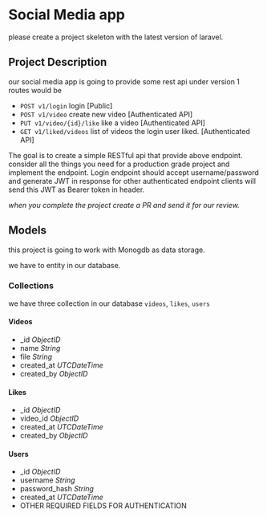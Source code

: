 # Social Media app

please create a project skeleton with the latest version of laravel.

## Project Description

our social media app is going to provide some rest api under version 1 routes would be

- `POST v1/login` login [Public]
- `POST v1/video` create new video [Authenticated API]
- `PUT v1/video/{id}/like` like a video [Authenticated API]
- `GET v1/liked/videos` list of videos the login user liked. [Authenticated API]

The goal is to create a simple RESTful api that provide above endpoint. 
consider all the things you need for a production grade project and implement the endpoint.
Login endpoint should accept username/password and generate JWT in response for other authenticated endpoint clients will send this JWT as Bearer token in header.

*when you complete the project create a PR and send it for our review.*

## Models

this project is going to work with Monogdb as data storage.

we have to entity in our database.

### Collections

we have three collection in our database `videos`, `likes`, `users`

#### Videos

- _id         _ObjectID_
- name        _String_
- file        _String_
- created_at  _UTCDateTime_
- created_by  _ObjectID_

#### Likes

- _id         _ObjectID_
- video_id    _ObjectID_
- created_at  _UTCDateTime_
- created_by  _ObjectID_

#### Users

- _id           _ObjectID_
- username      _String_
- password_hash _String_
- created_at    _UTCDateTime_
- OTHER REQUIRED FIELDS FOR AUTHENTICATION




